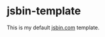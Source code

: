jsbin-template
==============

This is my default <a href="http://jsbin.com" title="JS Bin">jsbin.com</a> template. 